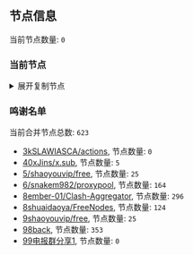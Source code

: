 
## 节点信息
当前节点数量: `0`
### 当前节点
<details>
  <summary>展开复制节点</summary>

    

</details>

### 鸣谢名单
当前合并节点总数: `623`
- [3kSLAWIASCA/actions](https://github.com/kSLAWIASCA/actions), 节点数量: `0`
- [40xJins/x.sub](https://github.com/0xJins/x.sub), 节点数量: `5`
- [5/shaoyouvip/free](https://github.com/shaoyouvip/free), 节点数量: `25`
- [6/snakem982/proxypool](https://github.com/snakem982/proxypool), 节点数量: `164`
- [8ember-01/Clash-Aggregator](https://github.com/ember-01/Clash-Aggregator), 节点数量: `296`
- [8shuaidaoya/FreeNodes](https://github.com/shuaidaoya/FreeNodes), 节点数量: `124`
- [9shaoyouvip/free](https://github.com/shaoyouvip/free), 节点数量: `25`
- [98back](https://github.com/firefoxmmx2/v2rayshare_subcription), 节点数量: `353`
- [99电报群分享1](https://github.com/cdddbc/getAirport), 节点数量: `0`


